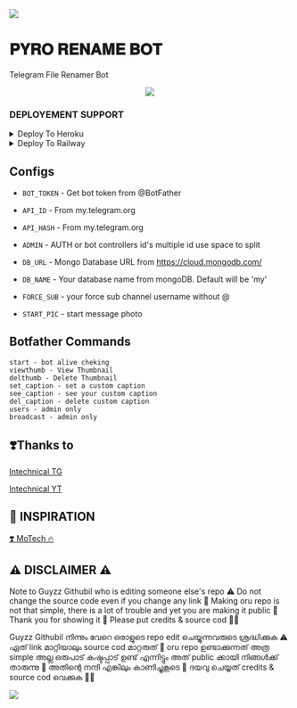 <img src="https://user-images.githubusercontent.com/73097560/115834477-dbab4500-a447-11eb-908a-139a6edaec5c.gif">

#  𝐏𝐘𝐑𝐎 𝐑𝐄𝐍𝐀𝐌𝐄 𝐁𝐎𝐓

Telegram File Renamer Bot 

<p align="center">
  <a href="https://www.python.org">
    <img src="http://ForTheBadge.com/images/badges/made-with-python.svg">

  </a>
</p>
</p>

### DEPLOYEMENT SUPPORT


<details><summary>Deploy To Heroku</summary>
<p>
<br>
<a href="https://heroku.com/deploy?template=https://github.com/TEAM-PYRO-BOTZ/PYRO-RENAME-BOT">
  <img src="https://www.herokucdn.com/deploy/button.svg" alt="Deploy">
</a>
</p>
</details>


<details><summary>Deploy To Railway</summary>
<p>
<br>
<a href="https://railway.app/new/template/OX7-wG">
  <img src="https://railway.app/button.svg" alt="Deploy">
</a>
</p>
</details>





## Configs 

* `BOT_TOKEN`  - Get bot token from @BotFather

* `API_ID` - From my.telegram.org 

* `API_HASH` - From my.telegram.org 

* `ADMIN` - AUTH or bot controllers id's multiple id use space to split 

* `DB_URL`  - Mongo Database URL from https://cloud.mongodb.com/

* `DB_NAME`  - Your database name from mongoDB. Default will be 'my'

* `FORCE_SUB` - your force sub channel username without @ 

* `START_PIC` - start message photo

## Botfather Commands
```
start - bot alive cheking
viewthumb - View Thumbnail
delthumb - Delete Thumbnail
set_caption - set a custom caption
see_caption - see your custom caption
del_caption - delete custom caption
users - admin only
broadcast - admin only
```

## ❣️Thanks to

<a href="https://t.me/lntechnical">
   <p> lntechnical TG</p>
  </a>
<a href="https://youtube.com/c/LNtechnical">
   <p> lntechnical YT </p>
  </a>

## 🤩 INSPIRATION

<a href="https://youtube.com/c/MoTech_YT">
   <p>❣️ MoTech 🔥</p>
  </a>

## ⚠️ DISCLAIMER ⚠️


Note to Guyzz Githubil who is editing someone else's repo ⚠️ Do not change the source code even if you change any link 🙏 Making oru repo is not that simple, there is a lot of trouble and yet you are making it public 🥺 Thank you for showing it 🙏 Please put credits & source cod 🙏🥺

Guyzz Githubil നിന്നും വേറെ ഒരാളുടെ repo edit ചെയ്യുന്നവരുടെ ശ്രദ്ധിക്കുക ⚠️ ഏത് link മാറ്റിയാലും source cod മാറ്റരുത് 🙏 oru repo ഉണ്ടാക്കുന്നത് അത്ര simple അല്ല ഒരുപാട് കഷ്ടപ്പാട് ഉണ്ട് എന്നിട്ടും അത് public ക്കായി നിങ്ങൾക്ക് താരുന്നു 🥺 അതിന്റെ നന്ദി എങ്കിലും കാണിച്ചുകൂടെ 🙏 ദയവു ചെയ്യത് credits & source cod വെക്കുക 🙏🥺


<img src="https://user-images.githubusercontent.com/73097560/115834477-dbab4500-a447-11eb-908a-139a6edaec5c.gif">
